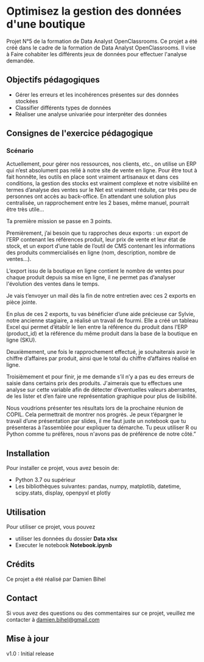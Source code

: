 # Optimisez la gestion des données d'une boutique
 Projet N°5 de la formation de Data Analyst OpenClassrooms. Ce projet a été créé dans le cadre de la formation de Data Analyst OpenClassrooms. Il vise à Faire cohabiter les différents jeux de données pour effectuer l'analyse demandée.

## Objectifs pédagogiques
- Gérer les erreurs et les incohérences présentes sur des données stockées
- Classifier différents types de données
- Réaliser une analyse univariée pour interpréter des données

## Consignes de l'exercice pédagogique
### Scénario
Actuellement, pour gérer nos ressources, nos clients, etc., on utilise un ERP qui n’est absolument pas relié à notre site de vente en ligne. Pour être tout à fait honnête, les outils en place sont vraiment artisanaux et dans ces conditions, la gestion des stocks est vraiment complexe et notre visibilité en termes d’analyse des ventes sur le Net est vraiment réduite, car très peu de personnes ont accès au back-office. En attendant une solution plus centralisée, un rapprochement entre les 2 bases, même manuel, pourrait être très utile…

Ta première mission se passe en 3 points.

Premièrement, j’ai besoin que tu rapproches deux exports : un export de l’ERP contenant les références produit, leur prix de vente et leur état de stock, et un export d’une table de l’outil de CMS contenant les informations des produits commercialisés en ligne (nom, description, nombre de ventes...).

L’export issu de la boutique en ligne contient le nombre de ventes pour chaque produit depuis sa mise en ligne, il ne permet pas d’analyser l'évolution des ventes dans le temps.

Je vais t’envoyer un mail dès la fin de notre entretien avec ces 2 exports en pièce jointe.

En plus de ces 2 exports, tu vas bénéficier d’une aide précieuse car Sylvie, notre ancienne stagiaire, a réalisé un travail de fourmi. Elle a créé un tableau Excel qui permet d’établir le lien entre la référence du produit dans l’ERP (product_id) et la référence du même produit dans la base de la boutique en ligne (SKU). 

Deuxièmement, une fois le rapprochement effectué, je souhaiterais avoir le chiffre d’affaires par produit, ainsi que le total du chiffre d’affaires réalisé en ligne.

Troisièmement et pour finir, je me demande s’il n’y a pas eu des erreurs de saisie dans certains prix des produits. J'aimerais que tu effectues une analyse sur cette variable afin de détecter d’éventuelles valeurs aberrantes, de les lister et d’en faire une représentation graphique pour plus de lisibilité.

Nous voudrions présenter tes résultats lors de la prochaine réunion de COPIL. Cela permettrait de montrer nos progrès. Je peux t’épargner le travail d’une présentation par slides, il me faut juste un notebook que tu présenteras à l’assemblée pour expliquer ta démarche. Tu peux utiliser R ou Python comme tu préfères, nous n'avons pas de préférence de notre côté.”


## Installation

Pour installer ce projet, vous avez besoin de:
- Python 3.7 ou supérieur
- Les bibliothèques suivantes: pandas, numpy, matplotlib, datetime, scipy.stats, display, openpyxl et plotly

## Utilisation

Pour utiliser ce projet, vous pouvez  
- utiliser les données du dossier **Data xlsx**
- Executer le notebook **Notebook.ipynb**



## Crédits
Ce projet a été réalisé par Damien Bihel

## Contact
Si vous avez des questions ou des commentaires sur ce projet, veuillez me contacter à damien.bihel@gmail.com

## Mise à jour
v1.0 : Initial release
